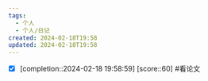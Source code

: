 ```yaml
---
tags:
  - 个人
  - 个人/日记
created: 2024-02-18T19:58
updated: 2024-02-18T19:58
---
```



- [x]  [completion::2024-02-18 19:58:59] [score::60] #看论文